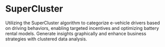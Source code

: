 # SuperCluster
Utilizing the SuperCluster algorithm to categorize e-vehicle drivers based on driving behaviors, enabling targeted incentives and optimizing battery rental models. Generate insights graphically and enhance business strategies with clustered data analysis.
